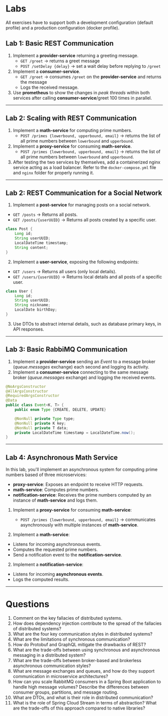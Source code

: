 # Labs

All exercises have to support both a development configuration (default profile) and a production configuration (docker profile).

## Lab 1: Basic REST Communication

1. Implement a **provider-service** returning a greeting message.
   * `GET /greet` → returns a greet message
   * `POST /setDelay {delay}` → set a wait delay before replying to `/greet`
2. Implement a **consumer-service**.
   * `GET /greet` → consumes `/greet` on the **provider-service** and returns the message
   * Logs the received message.
3. Use **prometheus** to show the changes in *peak threads* within both services after calling **consumer-service**/greet 100 times in parallel.

---

## Lab 2: Scaling with REST Communication

1. Implement a **math-service** for computing prime numbers.
    * `POST /primes {lowerbound, upperbound, email}` → returns the list of all prime numbers between `lowerbound` and `upperbound`.
2. Implement a **proxy-service** for consuming **math-service**.
   * `POST /primes {lowerbound, upperbound, email}` → returns the list of all prime numbers between `lowerbound` and `upperbound`.
3. After testing the two services by themselves, add a containerized nginx service acting as a load balancer. Refer to the `docker-compose.yml` file and `nginx` folder for properly running it.

---

## Lab 2: REST Communication for a Social Network

1. Implement a **post-service** for managing posts on a social network.
  - `GET /posts` → Returns all posts.
  - `GET /posts/{userUUID}` → Returns all posts created by a specific user.

   ```java
   class Post {
       Long id;
       String userUUID;
       LocalDateTime timestamp;
       String content;
   }
   ```  

2. Implement a **user-service**, exposing the following endpoints:
  - `GET /users` → Returns all users (only local details).
  - `GET /users/{userUUID}` → Returns local details and all posts of a specific user.

   ```java
   class User {
       Long id;
       String userUUID;
       String nickname;
       LocalDate birthDay;
   }
   ```  

3. Use DTOs to abstract internal details, such as database primary keys, in API responses.

---

## Lab 3: Basic RabbiMQ Communication

1. Implement a **provider-service** sending an *Event* to a message broker (*queue.messages* exchange) each second and logging its activity.
2. Implement a **consumer-service** connecting to the same message broker (*queue.messages* exchange) and logging the received events.

```java
@NoArgsConstructor
@AllArgsConstructor
@RequiredArgsConstructor
@Data
public class Event<K, T> {
    public enum Type {CREATE, DELETE, UPDATE}

    @NonNull private Type type;
    @NonNull private K key;
    @NonNull private T data;
    private LocalDateTime timestamp = LocalDateTime.now();
}
```

---

## Lab 4: Asynchronous Math Service

In this lab, you'll implement an asynchronous system for computing prime numbers based of three microservices:
- **proxy-service**: Exposes an endpoint to receive HTTP requests.
- **math-service**: Computes prime numbers.
- **notification-service**: Receives the prime numbers computed by an instance of **math-service** and logs them.

1. Implement a **proxy-service** for consuming **math-service**:
   * `POST /primes {lowerbound, upperbound, email}` → communicates asynchronously with multiple instances of **math-service**.

2. Implement a **math-service**:
- Listens for incoming asynchronous events.
- Computes the requested prime numbers.
- Send a notification event to the **notification-service**.

2. Implement a **notification-service**:
- Listens for incoming **asynchronous events**.
- Logs the computed results.

---

# Questions
1. Comment on the key fallacies of distributed systems.
2. How does dependency injection contribute to the spread of the fallacies of distributed systems?
3. What are the four key communication styles in distributed systems?
4. What are the limitations of synchronous communication?
5. How do Protobuf and GraphQL mitigate the drawbacks of REST?
6. What are the trade-offs between using synchronous and asynchronous messaging in a distributed system?
7. What are the trade-offs between broker-based and brokerless asynchronous communication styles?
8. What are message exchanges and queues, and how do they support communication in microservice architectures?
9. How can you scale RabbitMQ consumers in a Spring Boot application to handle high message volumes? Describe the differences between consumer groups, partitions, and message routing.
10. What are DTOs, and what is their role in distributed communication?
11. What is the role of Spring Cloud Stream in terms of abstraction? What are the trade-offs of this approach compared to native libraries?  